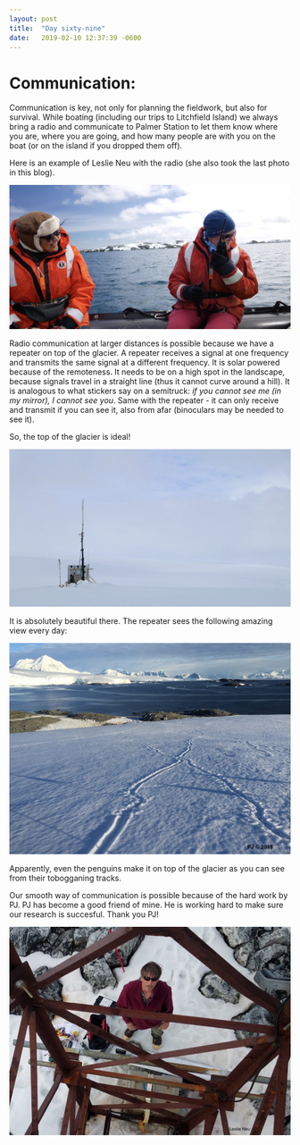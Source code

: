 ```yaml
---
layout: post
title:  "Day sixty-nine"
date:   2019-02-10 12:37:39 -0600
---
```

# Communication:  
Communication is key, not only for planning the fieldwork, but also for survival. While boating (including our trips to Litchfield Island) we always bring a radio and communicate to Palmer Station to let them know where you are, where you are going, and how many people are with you on the boat (or on the island if you dropped them off).

Here is an example of Leslie Neu with the radio (she also took the last photo in this blog).

![Leslie on the radio](/assets/blog_photos/190210/Radio_Leslie.jpg)

Radio communication at larger distances is possible because we have a repeater on top of the glacier. A repeater receives a signal at one frequency and transmits the same signal at a different frequency. It is solar powered because of the remoteness. It needs to be on a high spot in the landscape, because signals travel in a straight line (thus it cannot curve around a hill). It is analogous to what stickers say on a semitruck: *if you cannot see me (in my mirror), I cannot see you*. Same with the repeater - it can only receive and transmit if you can see it, also from afar (binoculars may be needed to see it).

So, the top of the glacier is ideal! 

![Repeater on the glacier](/assets/blog_photos/190210/Repeater_glacier.jpg)

It is absolutely beautiful there. The repeater sees the following amazing view every day:

![Repeater - penguins tobogganing tracks](/assets/blog_photos/190210/Penguin_toboggan_repeater.jpg)

Apparently, even the penguins make it on top of the glacier as you can see from their tobogganing tracks. 

Our smooth way of communication is possible because of the hard work by PJ. PJ has become a good friend of mine. He is working hard to make sure our research is succesful. Thank you PJ!

![PJ - photo by Leslie](/assets/blog_photos/190210/PJ_photoFromLeslie.jpg)